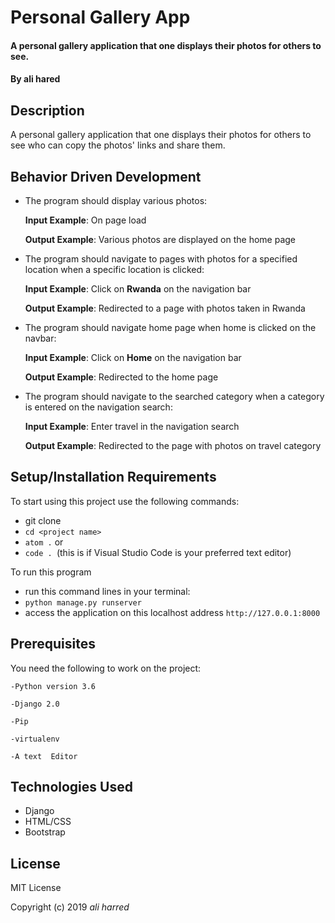 # Personal Gallery App
#### A personal gallery application that one displays their photos for others to see.
#### By **ali hared**
## Description
A personal gallery application that one displays their photos for others to see who can copy the photos' links and share them.
## Behavior Driven Development
* The program should display various photos:

     **Input Example**: On page load

     **Output Example**: Various photos are displayed on the home page

* The program should navigate to pages with photos for a specified location when a specific location is clicked:

     **Input Example**: Click on **Rwanda** on the navigation bar

     **Output Example**: Redirected to a page with photos taken in Rwanda

* The program should navigate home page when home is clicked on the navbar:

     **Input Example**: Click on **Home** on the navigation bar

     **Output Example**: Redirected to the home page

* The program should navigate to the searched category when a category is entered on the navigation search:

    **Input Example**: Enter travel in the navigation search

    **Output Example**: Redirected to the page with photos on travel category

## Setup/Installation Requirements
To start using this project use the following commands:

* git clone 
* `cd <project name>`
* `atom .` or
* `code . `(this is if Visual Studio Code is your preferred text editor)

To run this program
* run this command lines in your terminal:
* `python manage.py runserver`
* access the application on this localhost address `http://127.0.0.1:8000`


## Prerequisites
You need the following to work on the project:

`-Python version 3.6`

`-Django 2.0`

`-Pip`

`-virtualenv`

`-A text  Editor`

## Technologies Used
* Django
* HTML/CSS
* Bootstrap

## License
MIT License

Copyright (c) 2019 *ali harred*
